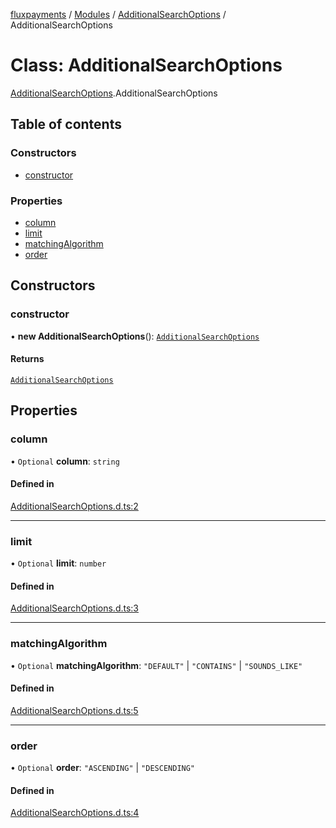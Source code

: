 [fluxpayments](../README.md) / [Modules](../modules.md) / [AdditionalSearchOptions](../modules/AdditionalSearchOptions.md) / AdditionalSearchOptions

# Class: AdditionalSearchOptions

[AdditionalSearchOptions](../modules/AdditionalSearchOptions.md).AdditionalSearchOptions

## Table of contents

### Constructors

- [constructor](AdditionalSearchOptions.AdditionalSearchOptions.md#constructor)

### Properties

- [column](AdditionalSearchOptions.AdditionalSearchOptions.md#column)
- [limit](AdditionalSearchOptions.AdditionalSearchOptions.md#limit)
- [matchingAlgorithm](AdditionalSearchOptions.AdditionalSearchOptions.md#matchingalgorithm)
- [order](AdditionalSearchOptions.AdditionalSearchOptions.md#order)

## Constructors

### constructor

• **new AdditionalSearchOptions**(): [`AdditionalSearchOptions`](AdditionalSearchOptions.AdditionalSearchOptions.md)

#### Returns

[`AdditionalSearchOptions`](AdditionalSearchOptions.AdditionalSearchOptions.md)

## Properties

### column

• `Optional` **column**: `string`

#### Defined in

[AdditionalSearchOptions.d.ts:2](https://github.com/fluxpayments1/fluxpayments_api_ts/blob/6c376cfc3c8c7c4ca0e0f4fd00e25765d4618bd7/src/types/flux_types/AdditionalSearchOptions.d.ts#L2)

___

### limit

• `Optional` **limit**: `number`

#### Defined in

[AdditionalSearchOptions.d.ts:3](https://github.com/fluxpayments1/fluxpayments_api_ts/blob/6c376cfc3c8c7c4ca0e0f4fd00e25765d4618bd7/src/types/flux_types/AdditionalSearchOptions.d.ts#L3)

___

### matchingAlgorithm

• `Optional` **matchingAlgorithm**: ``"DEFAULT"`` \| ``"CONTAINS"`` \| ``"SOUNDS_LIKE"``

#### Defined in

[AdditionalSearchOptions.d.ts:5](https://github.com/fluxpayments1/fluxpayments_api_ts/blob/6c376cfc3c8c7c4ca0e0f4fd00e25765d4618bd7/src/types/flux_types/AdditionalSearchOptions.d.ts#L5)

___

### order

• `Optional` **order**: ``"ASCENDING"`` \| ``"DESCENDING"``

#### Defined in

[AdditionalSearchOptions.d.ts:4](https://github.com/fluxpayments1/fluxpayments_api_ts/blob/6c376cfc3c8c7c4ca0e0f4fd00e25765d4618bd7/src/types/flux_types/AdditionalSearchOptions.d.ts#L4)
